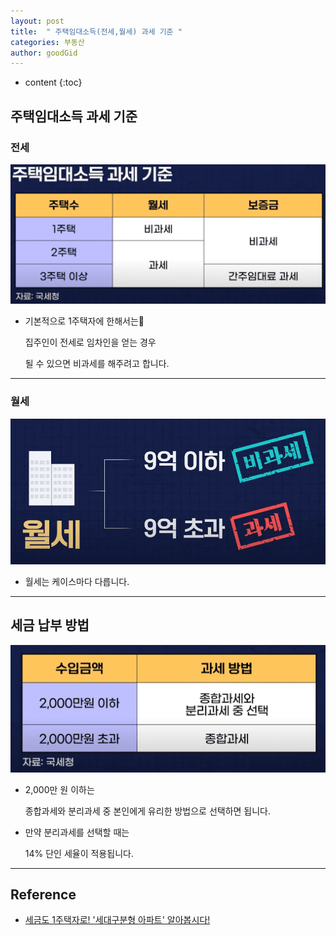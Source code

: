 ```yaml
---
layout: post
title:  " 주택임대소득(전세,월세) 과세 기준 "
categories: 부동산
author: goodGid
---
```

* content
{:toc}

## 주택임대소득 과세 기준

### 전세

![](/assets/img/house/House-rental-income-tax-base_1.png)

* 기본적으로 1주택자에 한해서는

  집주인이 전세로 임차인을 얻는 경우

  될 수 있으면 비과세를 해주려고 합니다.



---

### 월세

![](/assets/img/house/House-rental-income-tax-base_2.png)

* 월세는 케이스마다 다릅니다.

---

## 세금 납부 방법

![](/assets/img/house/House-rental-income-tax-base_3.png)

* 2,000만 원 이하는 

  종합과세와 분리과세 중 본인에게 유리한 방법으로 선택하면 됩니다.

* 만약 분리과세를 선택할 때는

  14% 단인 세율이 적용됩니다.

---

## Reference

* [세금도 1주택자로! '세대구분형 아파트' 알아봅시다!](https://www.youtube.com/watch?v=Z_S-SXoXGaY&t=353s)